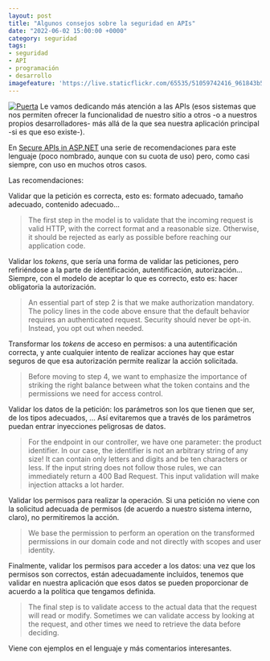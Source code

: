 ```yaml
---
layout: post
title: "Algunos consejos sobre la seguridad en APIs"
date: "2022-06-02 15:00:00 +0000"
category: seguridad
tags:
- seguridad
- API
- programación
- desarrollo
imagefeature: 'https://live.staticflickr.com/65535/51059742416_961843b5a9.jpg'
---
```

<a href="https://flickr.com/photos/fernand0/51059742416/" title="Puerta "><img src="https://live.staticflickr.com/65535/51059742416_961843b5a9.jpg" alt="Puerta " class="img-responsive img-centered"></a>
Le vamos dedicando más atención a las APIs (esos sistemas que nos permiten ofrecer la funcionalidad de nuestro sitio a otros -o a nuestros propios desarrolladores- más allá de la que sea nuestra aplicación principal -si es que eso existe-).

En [Secure APIs in ASP.NET](https://omegapoint.se/secure-apis-in-aspnet) una serie de recomendaciones para este lenguaje (poco nombrado, aunque con su cuota de uso) pero, como casi siempre, con uso en muchos otros casos.

Las recomendaciones:

Validar que la petición es correcta, esto es: formato adecuado, tamaño adecuado, contenido adecuado...

> The first step in the model is to validate that the incoming request is valid HTTP, with the correct format and a reasonable size. Otherwise, it should be rejected as early as possible before reaching our application code.

Validar los *tokens*, que sería una forma de validar las peticiones, pero refiriéndose a la parte de identificación, autentificación, autorización... Siempre, con el modelo de aceptar lo que es correcto, esto es: hacer obligatoria la autorización.

> An essential part of step 2 is that we make authorization mandatory. The policy lines in the code above ensure that the default behavior requires an authenticated request. Security should never be opt-in. Instead, you opt out when needed. 

Transformar los *tokens* de acceso en permisos: a una autentificación correcta, y ante cualquier intento de realizar acciones hay que estar seguros de que esa autorización permite realizar la acción solicitada.

> Before moving to step 4, we want to emphasize the importance of striking the right balance between what the token contains and the permissions we need for access control.


Validar los datos de la petición: los parámetros son los que tienen que ser, de los tipos adecuados, ... Así evitaremos que a través de los parámetros puedan entrar inyecciones peligrosas de datos.

> For the endpoint in our controller, we have one parameter: the product identifier. In our case, the identifier is not an arbitrary string of any size! It can contain only letters and digits and be ten characters or less. If the input string does not follow those rules, we can immediately return a 400 Bad Request. This input validation will make injection attacks a lot harder.

Validar los permisos para realizar la operación. Si una petición no viene con la solicitud adecuada de permisos (de acuerdo a nuestro sistema interno, claro), no permitiremos la acción.

> We base the permission to perform an operation on the transformed permissions in our domain code and not directly with scopes and user identity.

Finalmente, validar los permisos para acceder a los datos: una vez que los permisos son correctos, están adecuadamente incluidos, tenemos que validar en nuestra aplicación que esos datos se pueden proporcionar de acuerdo a la política que tengamos definida.

> The final step is to validate access to the actual data that the request will read or modify. Sometimes we can validate access by looking at the request, and other times we need to retrieve the data before deciding.

Viene con ejemplos en el lenguaje y más comentarios interesantes. 


